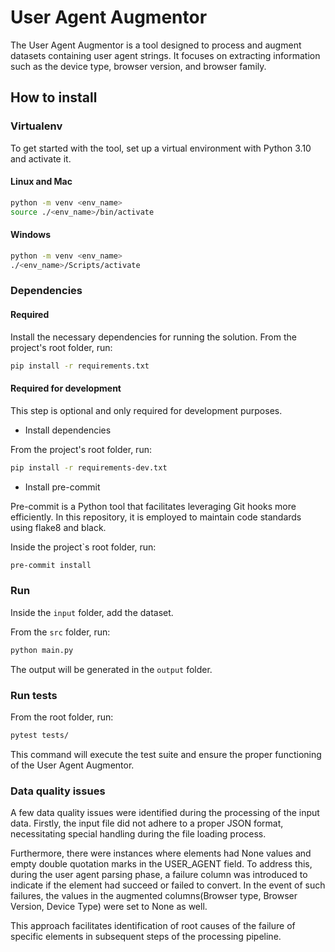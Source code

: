 # User Agent Augmentor

The User Agent Augmentor is a tool designed to process and augment datasets containing user agent strings. It focuses on extracting information such as the device type, browser version, and browser family.

## How to install 

### Virtualenv

To get started with the tool, set up a virtual environment with Python 3.10 and activate it.

#### Linux and Mac

```sh
python -m venv <env_name>
source ./<env_name>/bin/activate
```

#### Windows

```sh
python -m venv <env_name>
./<env_name>/Scripts/activate
```

### Dependencies

#### Required 

Install the necessary dependencies for running the solution.
From the project's root folder, run:

```sh
pip install -r requirements.txt
```

#### Required for development

This step is optional and only required for development purposes.

 - Install dependencies

From the project's root folder, run:

```sh
pip install -r requirements-dev.txt
```

 - Install pre-commit

Pre-commit is a Python tool that facilitates leveraging Git hooks more efficiently. In this repository, it is employed to maintain code standards using flake8 and black.

Inside the project`s root folder, run:

```sh
pre-commit install
```

### Run 

Inside the `input` folder, add the dataset.

From the `src` folder, run:

```sh
python main.py
```

The output will be generated in the `output` folder. 

### Run tests

From the root folder, run:

```sh
pytest tests/
```

This command will execute the test suite and ensure the proper functioning of the User Agent Augmentor.

### Data quality issues

A few data quality issues were identified during the processing of the input data. Firstly, 
the input file did not adhere to a proper JSON format, necessitating special handling during the file 
loading process.

Furthermore, there were instances where elements had None values and empty double quotation marks in the 
USER_AGENT field. To address this, during the user agent parsing phase, a failure column was introduced to 
indicate if the element had succeed or failed to convert. In the event of such failures, the values in the 
augmented columns(Browser type, Browser Version, Device Type) were set to None as well. 

This approach facilitates identification of root causes of the failure of specific elements in subsequent 
steps of the processing pipeline.
